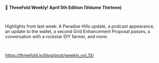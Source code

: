 📰 **ThreeFold Weekly! April 5th Edition (Volume Thirteen)**

<br/>

Highlights from last week: A Paradise Hills update, a podcast appearance, an update to the wallet, a second Grid Enhancement Proposal passes, a conversation with a rockstar DIY farmer, and more.

<br/>

https://threefold.io/blog/post/weekly_vol_13/